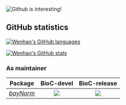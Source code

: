 ![Github is interesting!](https://64.media.tumblr.com/e34b56aaae2b6c6e63ba29e7605041c9/tumblr_n3laq2mTtQ1rgr4l6o1_r1_250.gifv)


## GitHub statistics

[![Wenhao's GitHub languages](https://github-readme-stats.vercel.app/api/top-langs?username=wt215&layout=compact)](https://github.com/anuraghazra/github-readme-stats)

[![Wenhao's GitHub stats](https://github-readme-stats.vercel.app/api?username=wt215)](https://github.com/anuraghazra/github-readme-stats)


### As maintainer

| Package | BioC-devel | BioC-release |
|:----------------:|:----------------:|:----------------:|
| [_bayNorm_](https://github.com/WT215/bayNorm) | [![](http://bioconductor.org/shields/build/devel/bioc/bayNorm.svg)](http://bioconductor.org/checkResults/devel/bioc-LATEST/bayNorm/) |[![](http://bioconductor.org/shields/build/release/bioc/bayNorm.svg)](http://bioconductor.org/checkResults/release/bioc-LATEST/bayNorm) |

<!--
**WT215/WT215** is a ✨ _special_ ✨ repository because its `README.md` (this file) appears on your GitHub profile.

Here are some ideas to get you started:

- 🔭 I’m currently working on ...
- 🌱 I’m currently learning ...
- 👯 I’m looking to collaborate on ...
- 🤔 I’m looking for help with ...
- 💬 Ask me about ...
- 📫 How to reach me: ...
- 😄 Pronouns: ...
- ⚡ Fun fact: ...
-->
